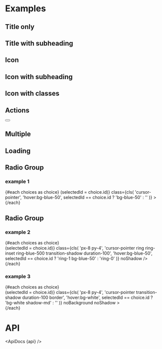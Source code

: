 <script lang="ts">
	import { mdiAccount, mdiChevronRight } from '@mdi/js';

	import api from '$lib/components/ListItem.svelte?raw&sveld';
  import ApiDocs from '$lib/components/ApiDocs.svelte';

	import Button from '$lib/components/Button.svelte';
	import Checkbox from '$lib/components/Checkbox.svelte';
	import Icon from '$lib/components/Icon.svelte';
	import ListItem from '$lib/components/ListItem.svelte';
	import Preview from '$lib/components/Preview.svelte';
	import Radio from '$lib/components/Radio.svelte';
	import { cls } from '$lib/utils/styles';

	let selectedId = 1;
	const choices = [
		{ id: 1, name: 'Allow all actions', description: 'Any action can be used, regardless of who authored it or where it is defined.' },
		{ id: 2, name: 'Disable actions', description: 'The Actions tab is hidden and no workflows can run.' },
		{ id: 3, name: 'Allow local actions only', description: 'Only actions defined in a repository within techniq can be used.' },
		{ id: 4, name: 'Allow select actions', description: 'Only actions that match specified criteria, plus actions defined in a repository within techniq, can be used.' },
	]
</script>

<h1>Examples</h1>

<h2>Title only</h2>

<Preview>
	<ListItem title="Title" />
</Preview>

<h2>Title with subheading</h2>

<Preview>
	<ListItem title="Title" subheading="Subheading" />
</Preview>

<h2>Icon</h2>

<Preview>
	<ListItem title="Title" icon={mdiAccount} />
</Preview>

<h2>Icon with subheading</h2>

<Preview>
	<ListItem title="Title" subheading="Subheading" icon={mdiAccount} />
</Preview>

<h2>Icon with classes</h2>

<Preview>
  <ListItem
    title="Title"
    subheading="Subheading"
    icon={mdiAccount}
    avatar={{ class: 'bg-gray-400 text-white/90' }}
  />
</Preview>

<h2>Actions</h2>

<Preview>
  <ListItem title="Title">
    <div slot="actions">
      <Button icon={mdiChevronRight} class="p-2 text-black/50" />
    </div>
  </ListItem>
</Preview>

<h2>Multiple</h2>

<Preview>
	<ListItem title="Title" />
	<ListItem title="Title" />
	<ListItem title="Title" />
	<ListItem title="Title" />
</Preview>

<h2>Loading</h2>

<Preview>
	<ListItem title="Title" subheading="Subheading" />
	<ListItem title="Title" subheading="Subheading" />
	<ListItem title="Title" subheading="Subheading" loading />
	<ListItem title="Title" subheading="Subheading" />
</Preview>

<h2>Radio Group</h2>

<h3>example 1</h3>

<Preview>
	<div class="rounded border">
		{#each choices as choice}
			<ListItem
				title={choice.name}
				subheading={choice.description}
				on:click={() => (selectedId = choice.id)}
				class={cls(
					'cursor-pointer',
					'hover:bg-blue-50',
					selectedId == choice.id ? 'bg-blue-50' : ''
				)}
			>
				<div slot="avatar" class="contents">
					<Radio checked={selectedId === choice.id} />
				</div>
			</ListItem>
		{/each}
	</div>
</Preview>

<h2>Radio Group</h2>

<h3>example 2</h3>

<Preview>
	<div class="grid gap-4">
		{#each choices as choice}
			<div class="elevation-1 rounded">
				<ListItem
					title={choice.name}
					subheading={choice.description}
					on:click={() => (selectedId = choice.id)}
					class={cls(
						'px-8 py-4',
						'cursor-pointer ring ring-inset ring-blue-500 transition-shadow duration-100',
						'hover:bg-blue-50',
						selectedId == choice.id ? 'ring-1 bg-blue-50' : 'ring-0'
					)}
					noShadow
				/>
			</div>
		{/each}
	</div>
</Preview>

<h3>example 3</h3>

<Preview>
	<div class="grid gap-4 bg-gray-100 p-4">
		{#each choices as choice}
			<div>
				<ListItem
					title={choice.name}
					subheading={choice.description}
					on:click={() => (selectedId = choice.id)}
					class={cls(
						'px-8 py-4',
						'cursor-pointer transition-shadow duration-100 border',
						'hover:bg-white',
						selectedId == choice.id ? 'bg-white shadow-md' : ''
					)}
					noBackground
					noShadow
				>
					<div slot="actions">
						<Checkbox circle dense checked={selectedId == choice.id} />
					</div>
				</ListItem>
			</div>
		{/each}
	</div>
</Preview>

<h1>API</h1>

<ApiDocs {api} />
